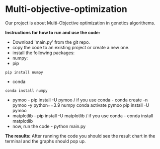 # Multi-objective-optimization

Our project is about Multi-Objective optimization in genetics algorithems.

**Instructions for how to run and use the code:**
- Download 'main.py' from the git repo.
- copy the code to an existing project or create a new one.
- install the following packages: 
-   numpy:
-   pip
```
pip install numpy
```
-   conda
```
conda install numpy
```
-   pymoo - pip install -U pymoo / if you use conda - conda create -n pymoo -y python==3.9 numpy
                                                      conda activate pymoo
                                                      pip install -U pymoo
-   matplotlib - pip install -U matplotlib / if you use conda - conda install matplotlib
- now, run the code - python main.py

**The results:**
After running the code you should see the result chart in the terminal and the graphs should pop up.
